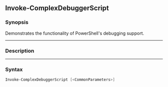 Invoke-ComplexDebuggerScript
----------------------------

### Synopsis
Demonstrates the functionality of PowerShell's debugging support.

---

### Description

---

### Syntax
```PowerShell
Invoke-ComplexDebuggerScript [<CommonParameters>]
```
